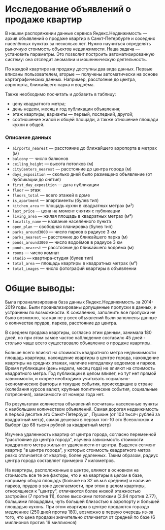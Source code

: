 # Исследование объявлений о продаже квартир

В нашем распоряжении данные сервиса Яндекс.Недвижимость — архив объявлений о продаже квартир в Санкт-Петербурге и соседних населённых пунктах за несколько лет. Нужно научиться определять рыночную стоимость объектов недвижимости. Наша задача — установить параметры. Это позволит построить автоматизированную систему: она отследит аномалии и мошенническую деятельность.

По каждой квартире на продажу доступны два вида данных. Первые вписаны пользователем, вторые — получены автоматически на основе картографических данных. Например, расстояние до центра, аэропорта, ближайшего парка и водоёма.

Также необходимо посчитать и добавить в таблицу:

- цену квадратного метра;
- день недели, месяц и год публикации объявления;
- этаж квартиры; варианты — первый, последний, другой;
- соотношение жилой и общей площади, а также отношение площади кухни к общей.

### Описание данных

- `airports_nearest` — расстояние до ближайшего аэропорта в метрах (м)
- `balcony` — число балконов
- `ceiling_height` — высота потолков (м)
- `cityCenters_nearest` — расстояние до центра города (м)
- `days_exposition` — сколько дней было размещено объявление (от публикации до снятия)
- `first_day_exposition` — дата публикации
- `floor` — этаж
- `floors_total` — всего этажей в доме
- `is_apartment` — апартаменты (булев тип)
- `kitchen_area` — площадь кухни в квадратных метрах (м²)
- `last_price` — цена на момент снятия с публикации
- `living_area` — жилая площадь в квадратных метрах (м²)
- `locality_name` — название населённого пункта
- `open_plan` — свободная планировка (булев тип)
- `parks_around3000` — число парков в радиусе 3 км
- `parks_nearest` — расстояние до ближайшего парка (м)
- `ponds_around3000` — число водоёмов в радиусе 3 км
- `ponds_nearest` — расстояние до ближайшего водоёма (м)
- `rooms` — число комнат
- `studio` — квартира-студия (булев тип)
- `total_area` — площадь квартиры в квадратных метрах (м²)
- `total_images` — число фотографий квартиры в объявлении

# Общие выводы:

Была проанализирована база данных Яндекс.Недвижимость за 2014- 2019 годы. Были проанализированы допущенные пропуски в данных, и устранены по возможности. К сожалению, заполнить все пропуски не было возможно, так как не у всех объявлений были заполнены данные о количестве прудов, парков, расстояние до центра.

В среднем продажа квартиры, согласно этим данным, занимала 180 дней, но при этом самое частое наблюдение составило 45 дней - столько чаще всего существовало объявление о продаже квартиры.

Больше всего влияют на стоимость квадратного метра недвижимости площадь квартиры, нахождение квартиры в центре города, нахождение квартиры на средних этажах, наличие неподалеку водоемов и парков. Время публикации (день недели, месяц года) не влияют на стоимость квадратного метра. Год публикации в целом влияет, но тут нет прямой зависимости, и скорее необходимо учитывать социально-экономические факторы и текущие события, происходящие в стране (колебания курсов валют, крупные политические события, социальные потрясения), зависимости от номера года нет.

По результатам количества объявлений посчитаны населенные пункты с наибольшим количеством объявлений. Самая дорогая недвижимость в первой десятке это Санкт-Петербург , Пушкин (от 103 тысяч рублей за квадратный метр), самая дешевая в первых топ-10 это Всеволожск и Выборг (до 68 тысяч рублей за квадратный метр)

Изучена удаленность квартир от центра города, согласно переменной "расстояние до центра города", изучена зависимость стоимости квадратного метра жилья от удаленности от центра. Выделен сегмент квартир "в центре города", у которых стоимость квадратного метра резко отличается от квартир, более удаленных. Таким образом, радиус центра города составляет примерно 7 километров.

На квартиры, расположенные в центре, влияют в основном на стоимость все те же факторы, что и на квартиры в целом в базе, например общая площадь (больше на 32 кв.м.в среднем) и наличие парков, прудов в зоне досягаемости, при этом в целом квартиры, относящиеся к "центру", отличаются более низкой этажностью застройки (7 против 11), более высокими потолками (2.94 против 2.77), большими площадями, чуть большей близостью к аэропорту и большей площадью кухонь. При этом квартиры в центре продаются гораздо медленнее (250 дней против 180), возможно в первую очередь из-за того, что цена продажи значительно отличается от средней по базе (6 миллионов против 16 миллионов)
